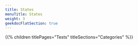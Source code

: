 ```yaml
---
title: States
menuTitle: States
weight: 3 
geekdocFlatSection: true
---
```


{{% children titlePages="Tests" titleSections="Categories" %}}

